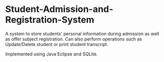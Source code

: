 # Student-Admission-and-Registration-System

A system to store students' personal information during admission as well as offer subject registration.
Can also perform operations such as Update/Delete student or print student transcript.

Implemented using Java Eclipse and SQLite.

